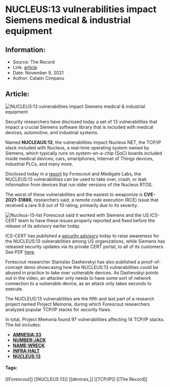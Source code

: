 # NUCLEUS:13 vulnerabilities impact Siemens medical & industrial equipment
### 

## Information:
+ Source: The Record
+ Link: [article](https://therecord.media/nucleus13-vulnerabilities-impact-siemens-medical-industrial-equipment/)
+ Date: November 9, 2021
+ Author: Catalin Cimpanu


## Article:
![NUCLEUS:13 vulnerabilities impact Siemens medical & industrial equipment](https://therecord.media/wp-content/uploads/2021/11/Nucleus-13.png)

Security researchers have disclosed today a set of 13 vulnerabilities that impact a crucial Siemens software library that is included with medical devices, automotive, and industrial systems.


Named **NUCLEAUS:13**, the vulnerabilities impact Nucleus NET, the TCP/IP stack included with Nucleus, a real-time operating system owned by Siemens, which typically runs on system-on-a-chip (SoC) boards included inside medical devices, cars, smartphones, Internet of Things devices, industrial PLCs, and many more.


Disclosed today in a [report](https://www.forescout.com/blog/new-critical-vulnerabilities-found-on-nucleus-tcp-ip-stack/) by Forescout and Medigate Labs, the NUCLEUS:13 vulnerabilities can be used to take over, crash, or leak information from devices that run older versions of the Nucleus RTOS.


The worst of these vulnerabilities and the easiest to weaponize is **CVE-2021-31886**, researchers said, a remote code execution (RCE) issue that received a rare 9.8 out of 10 rating, primarily due to its severity.


![Nucleus-13-list](https://www-therecord.recfut.com/wp-content/uploads/2021/11/Nucleus-13-list-527x1024.png)
Forescout said it worked with Siemens and the US ICS-CERT team to have these issues properly reported and fixed before the release of its advisory earlier today.


ICS-CERT has published a [security advisory](https://us-cert.cisa.gov/ics/advisories/icsa-21-103-04) today to raise awareness for the NUCLEUS:13 vulnerabilities among US organizations, while Siemens has released security updates via its private CERT portal, to all of its customers. See PDF [here](https://cert-portal.siemens.com/productcert/pdf/ssa-044112.pdf).


Forescout researcher Stanislav Dashevskyi has also published a proof-of-concept demo showcasing how the NUCLEUS:13 vulnerabilities could be abused in practice to take over vulnerable devices. As Dashevskyi points out in the video, an attacker only needs to have some sort of network connection to a vulnerable device, as an attack only takes seconds to execute.





The NUCLEUS:13 vulnerabilities are the fifth and last part of a research project named Project Memoria, during which Forescout researchers analyzed popular TCP/IP stacks for security flaws.


In total, Project Memoria found 97 vulnerabilities affecting 14 TCP/IP stacks. The list includes:


* **[AMNESIA:33](https://www.forescout.com/research-labs/amnesia33/)**
* **[NUMBER:JACK](https://www.forescout.com/company/blog/numberjack-forescout-research-labs-finds-nine-isn-generation-vulnerabilities-affecting-tcpip-stacks/)**
* **[NAME:WRECK](https://forescout.com/research-labs/namewreck)**
* **[INFRA:HALT](https://www.forescout.com/research-labs/infra-halt/)**
* **[NUCLEUS:13](https://www.forescout.com/blog/new-critical-vulnerabilities-found-on-nucleus-tcp-ip-stack/)**






#### Tags:
[[Forescout]] [[NUCLEUS:13]] [[devices,]] [[TCP/IP]] [[The Record]]

